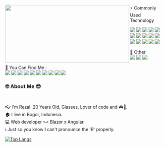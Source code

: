 <p>
  <img align="left" width="400" height="185" src="https://github-readme-stats.vercel.app/api?username=rezaldyabidin266&show_icons=true&hide_border=false&line_height=20&title_color=f69673&icon_color=1b93c9&show_owner=true"/>
   ⚡ Commonly Used Technology
    <p>
       <img src="https://img.shields.io/static/v1?style=for-the-badge&message=.NET&color=512BD4&logo=.NET&logoColor=FFFFFF&label="/>
         <img src="https://img.shields.io/static/v1?style=for-the-badge&message=Blazor&color=512BD4&logo=Blazor&logoColor=FFFFFF&label="/>
               <img src="https://img.shields.io/static/v1?style=for-the-badge&message=C+Sharp&color=239120&logo=C+Sharp&logoColor=FFFFFF&label="/>
                  <img src="https://img.shields.io/static/v1?style=for-the-badge&message=HTML5&color=E34F26&logo=HTML5&logoColor=FFFFFF&label="/>
            <img src="https://img.shields.io/static/v1?style=for-the-badge&message=Node.js&color=339933&logo=Node.js&logoColor=FFFFFF&label="/>
          <img src="https://img.shields.io/static/v1?style=for-the-badge&message=TypeScript&color=3178C6&logo=TypeScript&logoColor=FFFFFF&label="/>
      <img src="https://img.shields.io/static/v1?style=for-the-badge&message=Git&color=F05032&logo=Git&logoColor=FFFFFF&label="/>
            <img src="https://img.shields.io/static/v1?style=for-the-badge&message=CSS3&color=1572B6&logo=CSS3&logoColor=FFFFFF&label="/>
         <img src="https://img.shields.io/static/v1?style=for-the-badge&message=JavaScript&color=222222&logo=JavaScript&logoColor=F7DF1E&label="/>
          <img src="https://img.shields.io/static/v1?style=for-the-badge&message=Angular&color=DD0031&logo=Angular&logoColor=FFFFFF&label="/>
         <img src="https://img.shields.io/static/v1?style=for-the-badge&message=NuGet&color=004880&logo=NuGet&logoColor=FFFFFF&label="/>
      <img src="https://img.shields.io/static/v1?style=for-the-badge&message=npm&color=CB3837&logo=npm&logoColor=FFFFFF&label="/>
      <img src="https://img.shields.io/static/v1?style=for-the-badge&message=Bootstrap&color=7952B3&logo=Bootstrap&logoColor=FFFFFF&label="/>
        <img src="https://img.shields.io/static/v1?style=for-the-badge&message=DevExpress&color=FF7200&logo=DevExpress&logoColor=FFFFFF&label="/>
      <img src="https://img.shields.io/static/v1?style=for-the-badge&message=Swiper&color=6332F6&logo=Swiper&logoColor=FFFFFF&label=" />
    </p>
</p>

<p> 
  🍢 Other <br/>
    <img src="https://img.shields.io/static/v1?style=for-the-badge&message=Adobe+Photoshop&color=31A8FF&logo=Adobe+Photoshop&logoColor=FFFFFF&label=">
      <img src="https://img.shields.io/static/v1?style=for-the-badge&message=Canva&color=222222&logo=Canva&logoColor=00C4CC&label=">
    <img src="https://img.shields.io/static/v1?style=for-the-badge&message=Figma&color=F24E1E&logo=Figma&logoColor=FFFFFF&label=" />
</p>

<p>
  📣 You Can Find Me :<br/>
  <a href="mailto:rezaldy266@gmail.com"><img src="https://img.shields.io/badge/e‑mail-D14836.svg?style=for-the-badge&logo=GMail&logoColor=white"/></a>
  <a href="https://instagram.com/rezaldy266"><img src="https://img.shields.io/badge/instagram-E4405F.svg?style=for-the-badge&logo=instagram&logoColor=white"/></a>
  <a href="https://twitch.tv/rezaldy266"><img src="https://img.shields.io/badge/twitch-9146FF.svg?style=for-the-badge&logo=twitch&logoColor=white"/></a>
  <a href="https://twitter.com/rezaldy266"><img src="https://img.shields.io/badge/twitter-1DA1F2.svg?style=for-the-badge&logo=twitter&logoColor=white"/></a>
  <a href="https://rezaldy266.blogspot.com/"><img src="https://img.shields.io/static/v1?style=for-the-badge&message=Blogger&color=FF5722&logo=Blogger&logoColor=FFFFFF&label="/></a>
  <a href="https://github.com/rezaldyabidin266"><img src="https://img.shields.io/static/v1?style=for-the-badge&message=GitHub&color=181717&logo=GitHub&logoColor=FFFFFF&label="/></a>
  <a href="https://www.linkedin.com/in/rezaldy-abidin-5698b7219/"><img src="https://img.shields.io/static/v1?style=for-the-badge&message=LinkedIn&color=0A66C2&logo=LinkedIn&logoColor=FFFFFF&label="/></a>
  <a href="https://linktr.ee/rezaldy266"><img src="https://img.shields.io/static/v1?style=for-the-badge&message=Linktree&color=222222&logo=Linktree&logoColor=39E09B&label="/></a>
  <a href="https://www.youtube.com/channel/UCs07wlIYUmPzd_4JMnKlbxg"><img src="https://img.shields.io/static/v1?style=for-the-badge&message=YouTube&color=FF0000&logo=YouTube&logoColor=FFFFFF&label="/></a>
  <a href=""><img src="https://img.shields.io/static/v1?style=for-the-badge&message=Discord&color=5865F2&logo=Discord&logoColor=FFFFFF&label="/></a>
</p>

<h3>🤓 About Me 😎</h3></br>
<p>👓 I'm Rezal. 20 Years Old, Glasses, Lover of code and 🎮🔫.<br/>
   🏠 I live in Bogor, Indonesia.<br/>
   💻 Web developer >< Blazor x Angular.<br/>
   ℹ  Just so you know I can't pronounce the 'R' properly.<br/>
</p>

[![Top Langs](https://github-readme-stats.vercel.app/api/top-langs/?username=rezaldyabidin266&langs_count=10)](https://github.com/anuraghazra/github-readme-stats)
